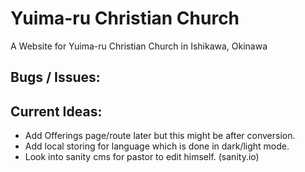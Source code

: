 # Yuima-ru Christian Church
A Website for Yuima-ru Christian Church in Ishikawa, Okinawa

## Bugs / Issues:

## Current Ideas:
- Add Offerings page/route later but this might be after conversion.
- Add local storing for language which is done in dark/light mode.
- Look into sanity cms for pastor to edit himself. (sanity.io)
